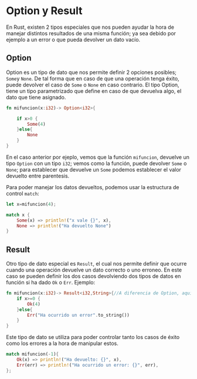 # Option y Result

En Rust, existen 2 tipos especiales que nos pueden ayudar la hora de manejar distintos resultados de una misma función; ya sea debido por ejemplo a un error o que pueda devolver un dato vacío.

## Option

Option es un tipo de dato que nos permite definir 2 opciones posibles; ```Some```y ```None```. De tal forma que en caso de que una operación tenga éxito, puede devolver el caso de ```Some``` o ```None``` en caso contrario. El tipo Option, tiene un tipo parametrizado que define en caso de que devuelva algo, el dato que tiene asignado.

```rust
fn mifuncion(x:i32)-> Option<i32>{

    if x>0 {
        Some(4)
    }else{
        None
    }
}
```

En el caso anterior por ejeplo, vemos que la función ```mifuncion```, devuelve un tipo ```Option``` con un tipo ```i32```; vemos como la función, puede devolver ```Some``` o ```None```; para establecer que devuelve un ```Some``` podemos establecer el valor devuelto entre parentesis.

Para poder manejar los datos devueltos, podemos usar la estructura de control ```match```:

```rust
let x=mifuncion(4);

match x {
    Some(x) => println!("x vale {}", x),
    None => println!("Ha devuelto None")
}
```


## Result

Otro tipo de dato especial es ```Result```, el cual nos permite definir que ocurre cuando una operación devuelve un dato correcto o uno erroneo. En este caso se pueden definir los dos casos devolviendo dos tipos de datos en función si ha dado ```Ok``` o ```Err```. Ejemplo:

```rust
fn mifuncion(x:i32)-> Result<i32,String>{//A diferencia de Option, aquí hay dos tipos parametrizados; uno para OK y otro para Err.
    if x>=0 {
        Ok(4)
    }else{
        Err("Ha ocurrido un error".to_string())
    }
}
```

Este tipo de dato se utiliza para poder controlar tanto los casos de éxito como los errores a la hora de manipular estos.

```rust
match mifuncion(-1){
    Ok(x) => println!("Ha devuelto: {}", x),
    Err(err) => println!("Ha ocurrido un error: {}", err),
};
```